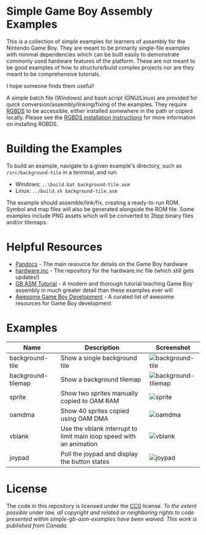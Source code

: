 # Simple Game Boy Assembly Examples

This is a collection of simple examples for learners of assembly for the Nintendo Game Boy. They are meant to be primarily single-file examples with minimal dependencies which can be built easily to demonstrate commonly used hardware features of the platform. These are not meant to be good examples of how to structure/build complex projects nor are they meant to be comprehensive tutorials.

I hope someone finds them useful!

A simple batch file (Windows) and bash script (GNU/Linux) are provided for quick conversion/assembly/linking/fixing of the examples. They require [RGBDS](https://rgbds.gbdev.io/) to be accessible, either installed somewhere in the path or copied locally. Please see the [RGBDS installation instructions](https://rgbds.gbdev.io/install) for more information on installing RGBDS.

# Building the Examples

To build an example, navigate to a given example's directory, such as `/src/background-tile` in a terminal, and run:

- Windows: `..\build.bat background-tile.asm`
- Linux: `../build.sh background-tile.asm`

The example should assemble/link/fix, creating a ready-to-run ROM. Symbol and map files will also be generated alongside the ROM file. Some examples include PNG assets which will be converted to 2bpp binary files and/or tilemaps.

# Helpful Resources

- [Pandocs](https://gbdev.io/pandocs/) - The main resource for details on the Game Boy hardware
- [hardware.inc](https://github.com/gbdev/hardware.inc) - The repository for the hardware.inc file (which still gets updates!)
- [GB ASM Tutorial](https://eldred.fr/gb-asm-tutorial/) - A modern and thorough tutorial teaching Game Boy assembly in much greater detail than these examples ever will
- [Awesome Game Boy Development](https://github.com/gbdev/awesome-gbdev) - A curated list of awesome resources for Game Boy development

# Examples

| Name              | Description                                                           | Screenshot                                                                                                                                |
|-------------------|-----------------------------------------------------------------------|-------------------------------------------------------------------------------------------------------------------------------------------|
|background-tile    | Show a single background tile                                         |![background-tile](https://user-images.githubusercontent.com/10489588/186731675-1b7e7483-fbb8-4f5d-ba03-b18f044604f7.png)              |
|background-tilemap | Show a background tilemap                                             |![background-tilemap](https://user-images.githubusercontent.com/10489588/186731700-fd887c03-a0de-4c83-b0c3-0b1bace5976e.png)              |
|sprite             | Show two sprites manually copied to OAM RAM                           |![sprite](https://user-images.githubusercontent.com/10489588/186731710-10fbb01e-14cd-4744-84dc-c20e4f00db5b.png)                       |
|oamdma             | Show 40 sprites copied using OAM DMA                                  |![oamdma](https://user-images.githubusercontent.com/10489588/186731729-c5997f17-951a-4acb-9509-a4c78b160212.png)                       |
|vblank             | Use the vblank interrupt to limit main loop speed with an animation   |![vblank](https://user-images.githubusercontent.com/10489588/186731743-5c48bd21-405d-4d49-a0d5-defd07358a7c.png)                       |
|joypad             | Poll the joypad and display the button states                         |![joypad](https://user-images.githubusercontent.com/10489588/186732972-b61c374e-4e73-435e-aab3-509705a3ef5d.png)                       |


# License

The code in this repository is licensed under the [CC0](https://creativecommons.org/publicdomain/zero/1.0/) license. *To the extent possible under law, all copyright and related or neighboring rights to code presented within simple-gb-asm-examples have been waived. This work is published from Canada.*
